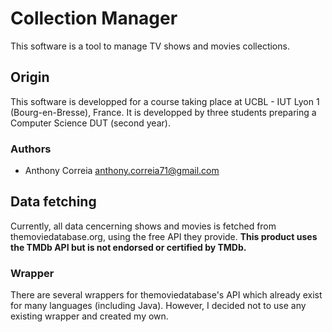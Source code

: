# Collection Manager
This software is a tool to manage TV shows and movies collections.

## Origin
This software is developped for a course taking place at UCBL - IUT Lyon 1 (Bourg-en-Bresse), France. It is developped by three students preparing a Computer Science DUT (second year).

### Authors
* Anthony Correia <anthony.correia71@gmail.com>

## Data fetching
Currently, all data cencerning shows and movies is fetched from themoviedatabase.org, using the free API they provide.
**This product uses the TMDb API but is not endorsed or certified by TMDb.**

### Wrapper
There are several wrappers for themoviedatabase's API which already exist for many languages (including Java). However, I decided not to use any existing wrapper and created my own.


